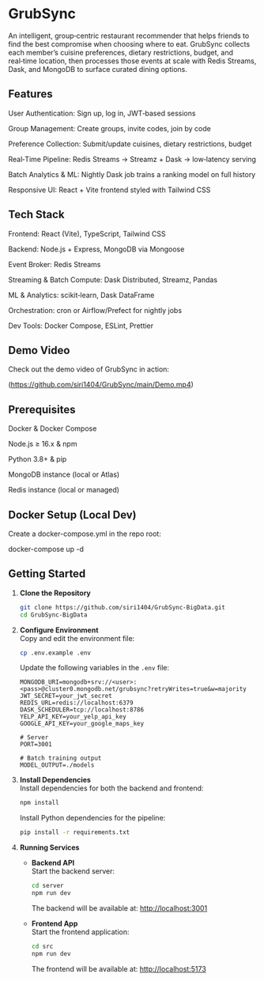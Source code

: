 # GrubSync

An intelligent, group‑centric restaurant recommender that helps friends to find the best compromise when choosing where to eat. GrubSync collects each member’s cuisine preferences, dietary restrictions, budget, and real‑time location, then processes those events at scale with Redis Streams, Dask, and MongoDB to surface curated dining options.

## Features

User Authentication: Sign up, log in, JWT‑based sessions

Group Management: Create groups, invite codes, join by code

Preference Collection: Submit/update cuisines, dietary restrictions, budget

Real‑Time Pipeline: Redis Streams → Streamz + Dask → low‑latency serving

Batch Analytics & ML: Nightly Dask job trains a ranking model on full history

Responsive UI: React + Vite frontend styled with Tailwind CSS

## Tech Stack
Frontend: React (Vite), TypeScript, Tailwind CSS

Backend: Node.js + Express, MongoDB via Mongoose

Event Broker: Redis Streams

Streaming & Batch Compute: Dask Distributed, Streamz, Pandas

ML & Analytics: scikit‑learn, Dask DataFrame

Orchestration: cron or Airflow/Prefect for nightly jobs

Dev Tools: Docker Compose, ESLint, Prettier
## Demo Video

Check out the demo video of GrubSync in action:

(https://github.com/siri1404/GrubSync/main/Demo.mp4)


## Prerequisites
Docker & Docker Compose

Node.js ≥ 16.x & npm

Python 3.8+ & pip

MongoDB instance (local or Atlas)

Redis instance (local or managed)

## Docker Setup (Local Dev)
Create a docker-compose.yml in the repo root:

docker-compose up -d

## Getting Started

1. **Clone the Repository**  
    ```bash
    git clone https://github.com/siri1404/GrubSync-BigData.git
    cd GrubSync-BigData
    ```

2. **Configure Environment**  
    Copy and edit the environment file:  
    ```bash
    cp .env.example .env
    ```
    Update the following variables in the `.env` file:
    ```env
    MONGODB_URI=mongodb+srv://<user>:<pass>@cluster0.mongodb.net/grubsync?retryWrites=true&w=majority
    JWT_SECRET=your_jwt_secret
    REDIS_URL=redis://localhost:6379
    DASK_SCHEDULER=tcp://localhost:8786
    YELP_API_KEY=your_yelp_api_key
    GOOGLE_API_KEY=your_google_maps_key

    # Server
    PORT=3001

    # Batch training output
    MODEL_OUTPUT=./models
    ```

3. **Install Dependencies**  
    Install dependencies for both the backend and frontend:  
    ```bash
    npm install
    ```
    Install Python dependencies for the pipeline:  
    ```bash
    pip install -r requirements.txt
    ```

4. **Running Services**  
    - **Backend API**  
      Start the backend server:  
      ```bash
      cd server
      npm run dev
      ```
      The backend will be available at: [http://localhost:3001](http://localhost:3001)

    - **Frontend App**  
      Start the frontend application:  
      ```bash
      cd src
      npm run dev
      ```
      The frontend will be available at: [http://localhost:5173](http://localhost:5173)
